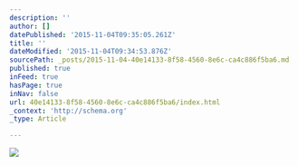```yaml
---
description: ''
author: []
datePublished: '2015-11-04T09:35:05.261Z'
title: ''
dateModified: '2015-11-04T09:34:53.876Z'
sourcePath: _posts/2015-11-04-40e14133-8f58-4560-8e6c-ca4c886f5ba6.md
published: true
inFeed: true
hasPage: true
inNav: false
url: 40e14133-8f58-4560-8e6c-ca4c886f5ba6/index.html
_context: 'http://schema.org'
_type: Article

---
```

![](https://the-grid-user-content.s3-us-west-2.amazonaws.com/9ab5039c-42c1-4b0b-8f7d-7bb0cbbfdc38.png)